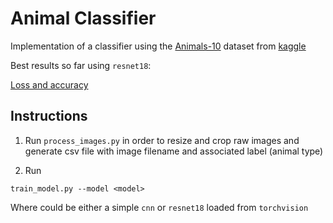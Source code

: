 # Animal Classifier

Implementation of a classifier using the [Animals-10](https://www.kaggle.com/alessiocorrado99/animals10) dataset from [kaggle](kaggle.com)

Best results so far using `resnet18`:

[Loss and accuracy](https://github.com/maxibove13/classifier_01/blob/main/figures/loss_acc_evol.png?raw=true)

## Instructions

1. Run `process_images.py` in order to resize and crop raw images and generate csv file with image filename and associated label (animal type)

2. Run 

```
train_model.py --model <model>
````

Where <model> could be either a simple `cnn` or `resnet18` loaded from `torchvision`